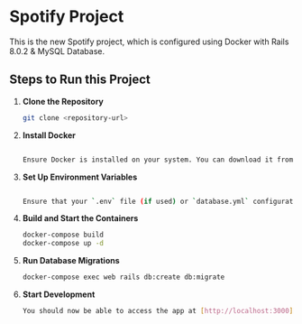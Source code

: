 # Spotify Project

This is the new Spotify project, which is configured using Docker with Rails 8.0.2 & MySQL Database.

## Steps to Run this Project

1. **Clone the Repository**
   ```bash
   git clone <repository-url>


2. **Install Docker**
   ```bash

   Ensure Docker is installed on your system. You can download it from [Docker's official website](https://www.docker.com/).

3. **Set Up Environment Variables**
   ```bash

   Ensure that your `.env` file (if used) or `database.yml` configuration is correctly set up with the appropriate MySQL credentials.

4. **Build and Start the Containers**
   ```bash
   docker-compose build
   docker-compose up -d

   
5. **Run Database Migrations**
   ```bash
   docker-compose exec web rails db:create db:migrate

6. **Start Development**
    ```bash
   You should now be able to access the app at [http://localhost:3000](http://localhost:3000) and start coding! 🎉

```markdown